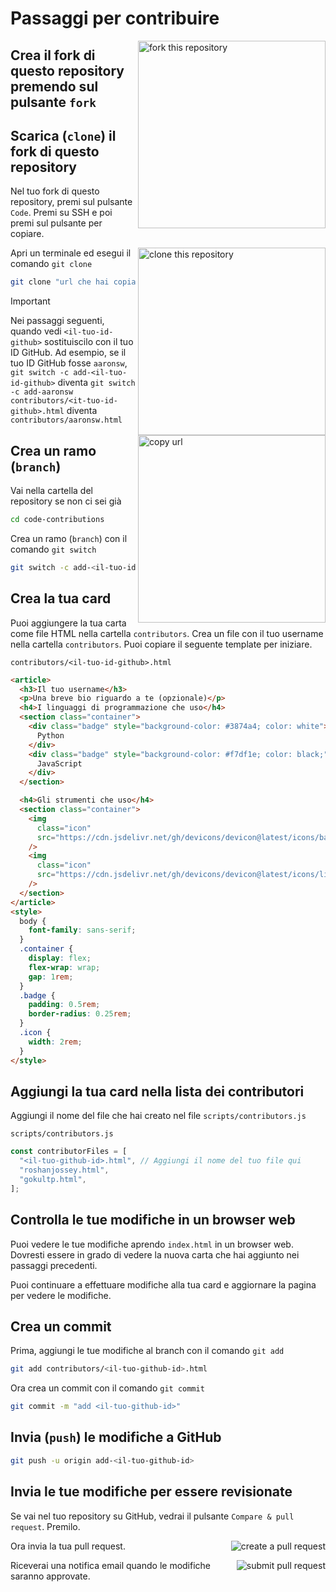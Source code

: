 # Passaggi per contribuire

<img align="right" width="300" src="https://firstcontributions.github.io/assets/Readme/fork.png" alt="fork this repository" />

## Crea il fork di questo repository premendo sul pulsante `fork`

## Scarica (`clone`) il fork di questo repository

Nel tuo fork di questo repository, premi sul pulsante `Code`. Premi su SSH e poi premi sul pulsante per copiare.

<img align="right" width="300" src="https://firstcontributions.github.io/assets/Readme/clone.png" alt="clone this repository" />

Apri un terminale ed esegui il comando `git clone`

```bash
git clone "url che hai copiato"
```

> [!IMPORTANT]
> Nei passaggi seguenti, quando vedi `<il-tuo-id-github>` sostituiscilo con il tuo ID GitHub.
> Ad esempio, se il tuo ID GitHub fosse `aaronsw`,
> `git switch -c add-<il-tuo-id-github>` diventa `git switch -c add-aaronsw`
> `contributors/<it-tuo-id-github>.html` diventa `contributors/aaronsw.html`

<img align="right" width="300" src="https://firstcontributions.github.io/assets/Readme/copy-to-clipboard.png" alt="copy url" />

## Crea un ramo (`branch`)

Vai nella cartella del repository se non ci sei già

```bash
cd code-contributions
```

Crea un ramo (`branch`) con il comando `git switch`

```bash
git switch -c add-<il-tuo-id-github>
```


## Crea la tua card

Puoi aggiungere la tua carta come file HTML nella cartella `contributors`. Crea un file con il tuo username nella cartella `contributors`. Puoi copiare il seguente template per iniziare.

`contributors/<il-tuo-id-github>.html`
```html
<article>
  <h3>Il tuo username</h3>
  <p>Una breve bio riguardo a te (opzionale)</p>
  <h4>I linguaggi di programmazione che uso</h4>
  <section class="container">
    <div class="badge" style="background-color: #3874a4; color: white">
      Python
    </div>
    <div class="badge" style="background-color: #f7df1e; color: black;">
      JavaScript
    </div>
  </section>

  <h4>Gli strumenti che uso</h4>
  <section class="container">
    <img
      class="icon"
      src="https://cdn.jsdelivr.net/gh/devicons/devicon@latest/icons/bash/bash-original.svg"
    />
    <img
      class="icon"
      src="https://cdn.jsdelivr.net/gh/devicons/devicon@latest/icons/linux/linux-original.svg"
    />
  </section>
</article>
<style>
  body {
    font-family: sans-serif;
  }
  .container {
    display: flex;
    flex-wrap: wrap;
    gap: 1rem;
  }
  .badge {
    padding: 0.5rem;
    border-radius: 0.25rem;
  }
  .icon {
    width: 2rem;
  }
</style>

```

## Aggiungi la tua card nella lista dei contributori

Aggiungi il nome del file che hai creato nel file `scripts/contributors.js`

`scripts/contributors.js`
```js
const contributorFiles = [
  "<il-tuo-github-id>.html", // Aggiungi il nome del tuo file qui
  "roshanjossey.html",
  "gokultp.html",
];
```


## Controlla le tue modifiche in un browser web

Puoi vedere le tue modifiche aprendo `index.html` in un browser web. Dovresti essere in grado di vedere la nuova carta che hai aggiunto nei passaggi precedenti. 

Puoi continuare a effettuare modifiche alla tua card e aggiornare la pagina per vedere le modifiche.

## Crea un commit

Prima, aggiungi le tue modifiche al branch con il comando `git add`

```bash
git add contributors/<il-tuo-github-id>.html
```

Ora crea un commit con il comando `git commit`

```bash
git commit -m "add <il-tuo-github-id>"
```

## Invia (`push`) le modifiche a GitHub

```bash
git push -u origin add-<il-tuo-github-id>
```

## Invia le tue modifiche per essere revisionate

Se vai nel tuo repository su GitHub, vedrai il pulsante `Compare & pull request`. Premilo.

<img style="float: right;" src="https://firstcontributions.github.io/assets/Readme/compare-and-pull.png" alt="create a pull request" />

Ora invia la tua pull request.

<img style="float: right;" src="https://firstcontributions.github.io/assets/Readme/submit-pull-request.png" alt="submit pull request" />


Riceverai una notifica email quando le modifiche saranno approvate.

